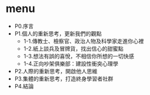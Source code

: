 # menu

- P0.序言
- P1.個人的重新思考，更新我們的觀點
  - 1-1.傳教士、檢察官、政治人物及科學家走進你心裡
  - 1-2.紙上談兵及冒牌貨，找出信心的甜蜜點
  - 1-3.想法有誤的喜悅，不相信你所想的一切快感
  - 1-4.正向吵架俱樂部：建設性衝突心理學
- P2.人際的重新思考，開啟他人思維
- P3.集體的重新思考，打造終身學習者社群
- P4.結論
